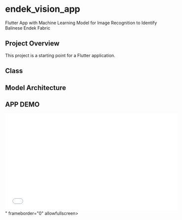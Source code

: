# endek_vision_app

Flutter App with Machine Learning Model for Image Recognition to Identify Balinese Endek Fabric

## Project Overview

This project is a starting point for a Flutter application.

## Class
## Model Architecture
## APP DEMO

<iframe width="560" height="315" src="<iframe width="981" height="623" src="https://www.youtube.com/embed/jmW2Vx81aC0" title="Demo Aplikasi Endek Vision" frameborder="0" allow="accelerometer; autoplay; clipboard-write; encrypted-media; gyroscope; picture-in-picture; web-share" referrerpolicy="strict-origin-when-cross-origin" allowfullscreen></iframe>" frameborder="0" allowfullscreen></iframe>
